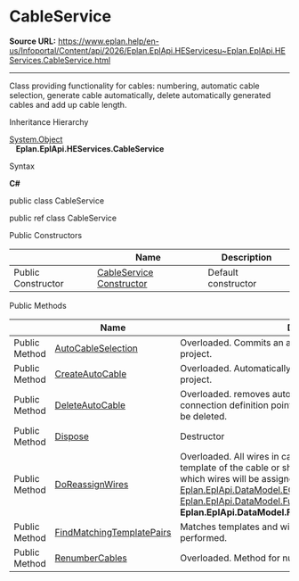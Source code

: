 # CableService

**Source URL:** https://www.eplan.help/en-us/Infoportal/Content/api/2026/Eplan.EplApi.HEServicesu~Eplan.EplApi.HEServices.CableService.html

---

Class providing functionality for cables: numbering, automatic cable selection, generate cable automatically, delete automatically generated cables and add up cable length.

Inheritance Hierarchy

[System.Object](#)  
   **Eplan.EplApi.HEServices.CableService**

Syntax

**C#**



public class CableService

public ref class CableService

Public Constructors

|  | Name | Description |
| --- | --- | --- |
| Public Constructor | [CableService Constructor](Eplan.EplApi.HEServicesu~Eplan.EplApi.HEServices.CableService~_ctor.html) | Default constructor |



Public Methods

|  | Name | Description |
| --- | --- | --- |
| Public Method | [AutoCableSelection](Eplan.EplApi.HEServicesu~Eplan.EplApi.HEServices.CableService~AutoCableSelection.html) | Overloaded. Commits an automatic cable selection in the project. |
| Public Method | [CreateAutoCable](Eplan.EplApi.HEServicesu~Eplan.EplApi.HEServices.CableService~CreateAutoCable.html) | Overloaded. Automatically generate cables in the given project. |
| Public Method | [DeleteAutoCable](Eplan.EplApi.HEServicesu~Eplan.EplApi.HEServices.CableService~DeleteAutoCable.html) | Overloaded. removes automatically created cables and connection definition points. Automatically set names also will be deleted. |
| Public Method | [Dispose](Eplan.EplApi.HEServicesu~Eplan.EplApi.HEServices.CableService~Dispose().html) | Destructor |
| Public Method | [DoReassignWires](Eplan.EplApi.HEServicesu~Eplan.EplApi.HEServices.CableService~DoReassignWires.html) | Overloaded. All wires in cable are assigned to a matching template of the cable or shielding. User specifies templates to which wires will be assigned. Works only for [Eplan.EplApi.DataModel.EObjects.Cable](Eplan.EplApi.DataModelu~Eplan.EplApi.DataModel.EObjects.Cable.html) or [Eplan.EplApi.DataModel.Function](Eplan.EplApi.DataModelu~Eplan.EplApi.DataModel.Function.html) with category **Eplan.EplApi.DataModel.Function.Enums.Category.Shielding**. |
| Public Method | [FindMatchingTemplatePairs](Eplan.EplApi.HEServicesu~Eplan.EplApi.HEServices.CableService~FindMatchingTemplatePairs.html) | Matches templates and wires. No changes on objects are performed. |
| Public Method | [RenumberCables](Eplan.EplApi.HEServicesu~Eplan.EplApi.HEServices.CableService~RenumberCables.html) | Overloaded. Method for numbering cables in a project. |


